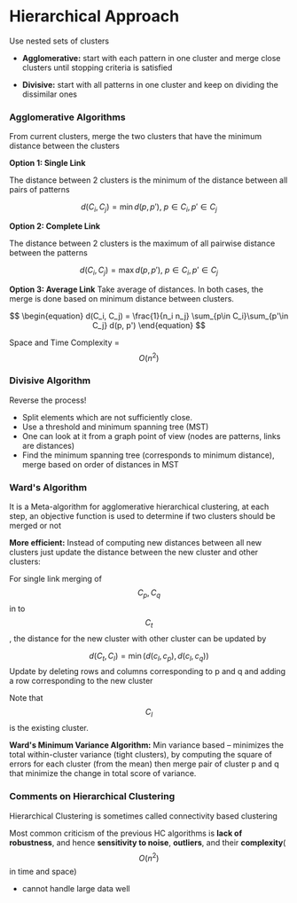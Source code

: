 # Hierarchical Approach

Use nested sets of clusters

- **Agglomerative:** start with each pattern in one cluster and merge close clusters until stopping criteria is satisfied

- **Divisive:** start with all patterns in one cluster and keep on dividing the dissimilar ones


### Agglomerative Algorithms

From current clusters, merge the two clusters that have the minimum distance between the clusters

**Option 1: Single Link**

The distance between 2 clusters is the minimum of the distance between all pairs of patterns

$$
\begin{equation}
d(C_i, C_j) = \min d(p, p'), ~ p\in C_i, p' \in C_j
\end{equation}
$$


**Option 2: Complete Link**

The distance between 2 clusters is the maximum of all pairwise distance between the patterns


$$
\begin{equation}
d(C_i, C_j) = \max d(p, p'), ~ p\in C_i, p' \in C_j
\end{equation}
$$


**Option 3: Average Link**
Take average of distances. In both cases, the merge is done based on minimum distance between clusters.

$$
\begin{equation}
d(C_i, C_j) = \frac{1}{n_i n_j} \sum_{p\in C_i}\sum_{p'\in C_j} d(p, p')
\end{equation}
$$

Space and Time Complexity = $$O(n^2)$$


### Divisive Algorithm

Reverse the process!

- Split elements which are not sufficiently close.
- Use a threshold and minimum spanning tree (MST)
- One can look at it from a graph point of view (nodes are patterns, links are distances)
- Find the minimum spanning tree (corresponds to minimum distance), merge based on order of distances in MST



### Ward's Algorithm

It is a Meta-algorithm for agglomerative hierarchical clustering, at each step, an objective function is used to
determine if two clusters should be merged or not

**More efficient:** Instead of computing new distances between all new clusters just update the distance between the new cluster and other clusters:

For single link merging of $$C_p, C_q$$ in to $$C_t$$, the distance for the new cluster with other cluster can be updated by 

$$
\begin{equation}
d(C_t, C_l) = \min ( d(c_l, c_p) , d(c_l, c_q)) 
\end{equation}
$$
Update by deleting rows and columns corresponding to  p and q and adding a row corresponding to the new cluster

Note that $$C_l$$ is the existing cluster.

**Ward's Minimum Variance Algorithm:** Min variance based – minimizes the total within-cluster variance (tight clusters), by computing the square of errors for each cluster (from the mean) then merge pair of cluster p and q that minimize the change in total score of variance.

### Comments on Hierarchical Clustering

Hierarchical Clustering is sometimes called connectivity based clustering

Most common criticism of the previous HC algorithms is **lack of robustness**, and hence **sensitivity to noise**,
**outliers**, and their **complexity**($$O(n^2)$$ in time and space)

- cannot handle large data well







